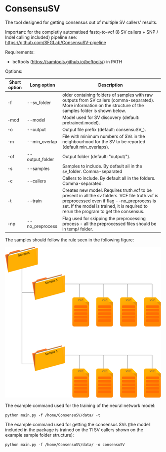 # ConsensuSV
The tool designed for getting consensus out of multiple SV callers' results.

Important: for the completly automatised fastq-to-vcf (8 SV callers + SNP / Indel calling included) pipeline see: https://github.com/SFGLab/ConsensuSV-pipeline

Requirements:
* bcftools (https://samtools.github.io/bcftools/) in PATH

Options:

Short option | Long option | Description
-------------- | --------------- | ---------------
-f | --sv_folder | older containing folders of samples with raw outputs from SV callers (comma-separated). More information on the structure of the samples folder is shown below.
-mod | --model | Model used for SV discovery (default: pretrained.model).
-o | --output | Output file prefix (default: consensuSV_).
-m | --min_overlap | File with minimum numbers of SVs in the neighbourhood for the SV to be reported (default min_overlaps).
-of | --output_folder | Output folder (default: "output/").
-s | --samples | Samples to include. By default all in the sv_folder. Comma-separated
-c | --callers | Callers to include. By default all in the folders. Comma-separated.
-t | --train | Creates new model. Requires truth.vcf to be present in all the sv folders. VCF file truth.vcf is preprocessed even if flag --no_preprocess is set. If the model is trained, it is required to rerun the program to get the consensus.
-np | --no_preprocess | Flag used for skipping the preprocessing process - all the preprocessed files should be in temp/ folder.

The samples should follow the rule seen in the following figure:

![Sample folder structure](https://github.com/MateuszChilinski/ConsensuSV/blob/master/sample_folder_example.png)

The example command used for the training of the neural network model:
```shell
python main.py -f /home/ConsensuSV/data/ -t
```
The example command used for getting the consensus SVs (the model included in the package is trained on the 11 SV callers shown on the example sample folder structure):
```shell
python main.py -f /home/ConsensuSV/data/ -o consensuSV
```
